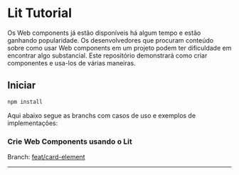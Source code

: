 # Lit Tutorial

Os Web components já estão disponíveis há algum tempo e estão ganhando popularidade. Os desenvolvedores que procuram conteúdo sobre como usar Web components em um projeto podem ter dificuldade em encontrar algo substancial. Este repositório demonstrará como criar componentes e usa-los de várias maneiras.

## Iniciar

```bash
npm install
```

Aqui abaixo segue as branchs com casos de uso e exemplos de implementações:

### Crie Web Components usando o Lit

Branch: [feat/card-element](https://github.com/leandro-mancini/lit-tutorial/tree/feat/card-element)

---

